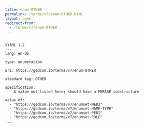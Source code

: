 ```yaml
---
title: enum-OTHER
permalink: /terms/v7/enum-OTHER.html
layout: none
redirect-from:
  - /terms/v7/enum-OTHER
...
```


```

%YAML 1.2
---
lang: en-US

type: enumeration

uri: https://gedcom.io/terms/v7/enum-OTHER

standard tag: OTHER

specification:
  - A value not listed here; should have a PHRASE substructure

value of:
  - "https://gedcom.io/terms/v7/enumset-MEDI"
  - "https://gedcom.io/terms/v7/enumset-NAME-TYPE"
  - "https://gedcom.io/terms/v7/enumset-PEDI"
  - "https://gedcom.io/terms/v7/enumset-ROLE"
...

```
